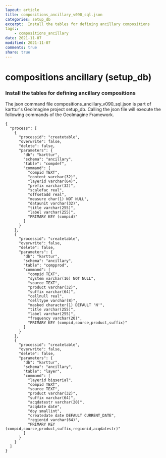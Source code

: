 ```yaml
---
layout: article
title: compositions_ancillary_v090_sql.json
categories: setup_db
excerpt:  Install the tables for defining ancillary compositions
tags:: 
    - compositions_ancillary
date: 2021-11-07
modified: 2021-11-07
comments: true
share: true
---
```


# compositions ancillary (setup_db)

###  Install the tables for defining ancillary compositions

The json command file <span class='file'>compositions_ancillary_v090_sql.json</span> is part of karttur's GeoImagine project <span class='project'>setup_db</span>. Calling the json file will execute the following commands of the GeoImagine Framework.

```
{
  "process": [
    {
      "processid": "createtable",
      "overwrite": false,
      "delete": false,
      "parameters": {
        "db": "karttur",
        "schema": "ancillary",
        "table": "compdef",
        "command": [
          "compid TEXT",
          "content varchar(32)",
          "layerid varchar(64)",
          "prefix varchar(32)",
          "scalefac real",
          "offsetadd real",
          "measure char(1) NOT NULL",
          "dataunit varchar(32)",
          "title varchar(255)",
          "label varchar(255)",
          "PRIMARY KEY (compid)"
        ]
      }
    },
    {
      "processid": "createtable",
      "overwrite": false,
      "delete": false,
      "parameters": {
        "db": "karttur",
        "schema": "ancillary",
        "table": "compprod",
        "command": [
          "compid TEXT",
          "system varchar(16) NOT NULL",
          "source TEXT",
          "product varchar(32)",
          "suffix varchar(64)",
          "cellnull real",
          "celltype varchar(8)",
          "masked character(1) DEFAULT 'N'",
          "title varchar(255)",
          "label varchar(255)",
          "frequency varchar(20)",
          "PRIMARY KEY (compid,source,product,suffix)"
        ]
      }
    },
    {
      "processid": "createtable",
      "overwrite": false,
      "delete": false,
      "parameters": {
        "db": "karttur",
        "schema": "ancillary",
        "table": "layer",
        "command": [
          "layerid bigserial",
          "compid TEXT",
          "source TEXT",
          "product varchar(32)",
          "suffix varchar(64)",
          "acqdatestr varchar(20)",
          "acqdate date",
          "doy smallint",
          "createdate date DEFAULT CURRENT_DATE",
          "regionid varchar(64)",
          "PRIMARY KEY (compid,source,product,suffix,regionid,acqdatestr)"
        ]
      }
    }
  ]
}
```
